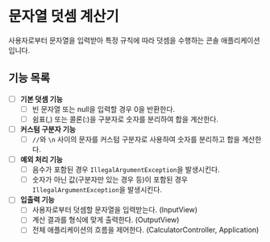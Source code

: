 # 문자열 덧셈 계산기

사용자로부터 문자열을 입력받아 특정 규칙에 따라 덧셈을 수행하는 콘솔 애플리케이션입니다.

## 기능 목록

- [ ] **기본 덧셈 기능**
  - [ ] 빈 문자열 또는 null을 입력할 경우 0을 반환한다.
  - [ ] 쉼표(,) 또는 콜론(:)을 구분자로 숫자를 분리하여 합을 계산한다.
- [ ] **커스텀 구분자 기능**
  - [ ] `//`와 `\n` 사이의 문자를 커스텀 구분자로 사용하여 숫자를 분리하고 합을 계산한다.
- [ ] **예외 처리 기능**
  - [ ] 음수가 포함된 경우 `IllegalArgumentException`을 발생시킨다.
  - [ ] 숫자가 아닌 값(구분자만 있는 경우 등)이 포함된 경우 `IllegalArgumentException`을 발생시킨다.
- [ ] **입출력 기능**
  - [ ] 사용자로부터 덧셈할 문자열을 입력받는다. (InputView)
  - [ ] 계산 결과를 형식에 맞게 출력한다. (OutputView)
  - [ ] 전체 애플리케이션의 흐름을 제어한다. (CalculatorController, Application)

